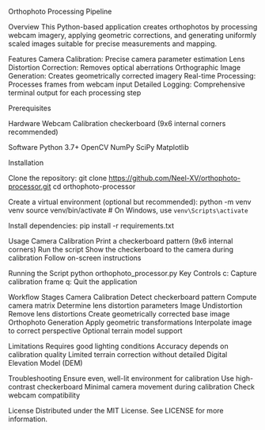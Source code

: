 Orthophoto Processing Pipeline

Overview
This Python-based application creates orthophotos by processing webcam imagery, applying geometric corrections, and generating uniformly scaled images suitable for precise measurements and mapping.

Features
Camera Calibration: Precise camera parameter estimation
Lens Distortion Correction: Removes optical aberrations
Orthographic Image Generation: Creates geometrically corrected imagery
Real-time Processing: Processes frames from webcam input
Detailed Logging: Comprehensive terminal output for each processing step

Prerequisites

Hardware
Webcam
Calibration checkerboard (9x6 internal corners recommended)

Software
Python 3.7+
OpenCV
NumPy
SciPy
Matplotlib

Installation

Clone the repository:
git clone https://github.com/Neel-XV/orthophoto-processor.git
cd orthophoto-processor

Create a virtual environment (optional but recommended):
python -m venv venv
source venv/bin/activate  # On Windows, use `venv\Scripts\activate`

Install dependencies:
pip install -r requirements.txt

Usage
Camera Calibration
Print a checkerboard pattern (9x6 internal corners)
Run the script
Show the checkerboard to the camera during calibration
Follow on-screen instructions

Running the Script
python orthophoto_processor.py
Key Controls
c: Capture calibration frame
q: Quit the application

Workflow Stages
Camera Calibration
Detect checkerboard pattern
Compute camera matrix
Determine lens distortion parameters
Image Undistortion
Remove lens distortions
Create geometrically corrected base image
Orthophoto Generation
Apply geometric transformations
Interpolate image to correct perspective
Optional terrain model support

Limitations
Requires good lighting conditions
Accuracy depends on calibration quality
Limited terrain correction without detailed Digital Elevation Model (DEM)

Troubleshooting
Ensure even, well-lit environment for calibration
Use high-contrast checkerboard
Minimal camera movement during calibration
Check webcam compatibility

License
Distributed under the MIT License. See LICENSE for more information.